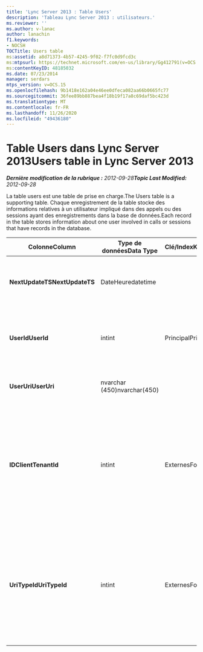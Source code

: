 ```yaml
---
title: 'Lync Server 2013 : Table Users'
description: 'Tableau Lync Server 2013 : utilisateurs.'
ms.reviewer: ''
ms.author: v-lanac
author: lanachin
f1.keywords:
- NOCSH
TOCTitle: Users table
ms:assetid: a8d71373-4b57-4245-9f02-f7fc0d9fcd3c
ms:mtpsurl: https://technet.microsoft.com/en-us/library/Gg412791(v=OCS.15)
ms:contentKeyID: 48185032
ms.date: 07/23/2014
manager: serdars
mtps_version: v=OCS.15
ms.openlocfilehash: 9b1418e162a04e46ee0dfeca082aa66b0665fc77
ms.sourcegitcommit: 36fee89bb887bea4f18b19f17a8c69daf5bc423d
ms.translationtype: MT
ms.contentlocale: fr-FR
ms.lasthandoff: 11/26/2020
ms.locfileid: "49436180"
---
```

# <a name="users-table-in-lync-server-2013"></a><span data-ttu-id="78359-103">Table Users dans Lync Server 2013</span><span class="sxs-lookup"><span data-stu-id="78359-103">Users table in Lync Server 2013</span></span>

<div data-xmlns="http://www.w3.org/1999/xhtml">

<div class="topic" data-xmlns="http://www.w3.org/1999/xhtml" data-msxsl="urn:schemas-microsoft-com:xslt" data-cs="https://msdn.microsoft.com/">

<div data-asp="https://msdn2.microsoft.com/asp">



</div>

<div id="mainSection">

<div id="mainBody"><span data-ttu-id="78359-104">

<span> </span></span><span class="sxs-lookup"><span data-stu-id="78359-104">

<span> </span></span></span>

<span data-ttu-id="78359-105">_**Dernière modification de la rubrique :** 2012-09-28_</span><span class="sxs-lookup"><span data-stu-id="78359-105">_**Topic Last Modified:** 2012-09-28_</span></span>

<span data-ttu-id="78359-106">La table users est une table de prise en charge.</span><span class="sxs-lookup"><span data-stu-id="78359-106">The Users table is a supporting table.</span></span> <span data-ttu-id="78359-107">Chaque enregistrement de la table stocke des informations relatives à un utilisateur impliqué dans des appels ou des sessions ayant des enregistrements dans la base de données.</span><span class="sxs-lookup"><span data-stu-id="78359-107">Each record in the table stores information about one user involved in calls or sessions that have records in the database.</span></span>


<table>
<colgroup>
<col style="width: 25%" />
<col style="width: 25%" />
<col style="width: 25%" />
<col style="width: 25%" />
</colgroup>
<thead>
<tr class="header">
<th><span data-ttu-id="78359-108">Colonne</span><span class="sxs-lookup"><span data-stu-id="78359-108">Column</span></span></th>
<th><span data-ttu-id="78359-109">Type de données</span><span class="sxs-lookup"><span data-stu-id="78359-109">Data Type</span></span></th>
<th><span data-ttu-id="78359-110">Clé/Index</span><span class="sxs-lookup"><span data-stu-id="78359-110">Key/Index</span></span></th>
<th><span data-ttu-id="78359-111">Détails</span><span class="sxs-lookup"><span data-stu-id="78359-111">Details</span></span></th>
</tr>
</thead>
<tbody>
<tr class="odd">
<td><p><span data-ttu-id="78359-112"><strong>NextUpdateTS</strong></span><span class="sxs-lookup"><span data-stu-id="78359-112"><strong>NextUpdateTS</strong></span></span></p></td>
<td><p><span data-ttu-id="78359-113">DateHeure</span><span class="sxs-lookup"><span data-stu-id="78359-113">datetime</span></span></p></td>
<td></td>
<td><p><span data-ttu-id="78359-114">Horodatage pour un usage interne.</span><span class="sxs-lookup"><span data-stu-id="78359-114">Time stamp for internal use.</span></span></p></td>
</tr>
<tr class="even">
<td><p><span data-ttu-id="78359-115"><strong>UserId</strong></span><span class="sxs-lookup"><span data-stu-id="78359-115"><strong>UserId</strong></span></span></p></td>
<td><p><span data-ttu-id="78359-116">int</span><span class="sxs-lookup"><span data-stu-id="78359-116">int</span></span></p></td>
<td><p><span data-ttu-id="78359-117">Principal</span><span class="sxs-lookup"><span data-stu-id="78359-117">Primary</span></span></p></td>
<td><p><span data-ttu-id="78359-118">Numéro unique identifiant cet utilisateur.</span><span class="sxs-lookup"><span data-stu-id="78359-118">Unique number identifying this user.</span></span></p></td>
</tr>
<tr class="odd">
<td><p><span data-ttu-id="78359-119"><strong>UserUri</strong></span><span class="sxs-lookup"><span data-stu-id="78359-119"><strong>UserUri</strong></span></span></p></td>
<td><p><span data-ttu-id="78359-120">nvarchar (450)</span><span class="sxs-lookup"><span data-stu-id="78359-120">nvarchar(450)</span></span></p></td>
<td><p> </p></td>
<td><p><span data-ttu-id="78359-121">URI de l’utilisateur.</span><span class="sxs-lookup"><span data-stu-id="78359-121">User URI.</span></span></p></td>
</tr>
<tr class="even">
<td><p><span data-ttu-id="78359-122"><strong>IDClient</strong></span><span class="sxs-lookup"><span data-stu-id="78359-122"><strong>TenantId</strong></span></span></p></td>
<td><p><span data-ttu-id="78359-123">int</span><span class="sxs-lookup"><span data-stu-id="78359-123">int</span></span></p></td>
<td><p><span data-ttu-id="78359-124">Externes</span><span class="sxs-lookup"><span data-stu-id="78359-124">Foreign</span></span></p></td>
<td><p><span data-ttu-id="78359-125">ID de client de cet utilisateur.</span><span class="sxs-lookup"><span data-stu-id="78359-125">This user’s Tenant ID.</span></span> <span data-ttu-id="78359-126">Pour plus d’informations, voir la <a href="lync-server-2013-tenants-table.md">table locataires dans Lync Server 2013</a> .</span><span class="sxs-lookup"><span data-stu-id="78359-126">See the <a href="lync-server-2013-tenants-table.md">Tenants table in Lync Server 2013</a> for more information.</span></span></p></td>
</tr>
<tr class="odd">
<td><p><span data-ttu-id="78359-127"><strong>UriTypeId</strong></span><span class="sxs-lookup"><span data-stu-id="78359-127"><strong>UriTypeId</strong></span></span></p></td>
<td><p><span data-ttu-id="78359-128">int</span><span class="sxs-lookup"><span data-stu-id="78359-128">int</span></span></p></td>
<td><p><span data-ttu-id="78359-129">Externes</span><span class="sxs-lookup"><span data-stu-id="78359-129">Foreign</span></span></p></td>
<td><p><span data-ttu-id="78359-130">Type d’URI de cet utilisateur.</span><span class="sxs-lookup"><span data-stu-id="78359-130">This user’s URI type.</span></span> <span data-ttu-id="78359-131">Pour plus d’informations, voir la <a href="lync-server-2013-uritypes-table.md">table UriTypes dans Lync Server 2013</a> .</span><span class="sxs-lookup"><span data-stu-id="78359-131">See the <a href="lync-server-2013-uritypes-table.md">UriTypes table in Lync Server 2013</a> for more information.</span></span></p></td>
</tr>
</tbody>
</table><span data-ttu-id="78359-132">


</div>

<span> </span>

</div>

</div>

</span><span class="sxs-lookup"><span data-stu-id="78359-132">


</div>

<span> </span>

</div>

</div>

</span></span></div>

